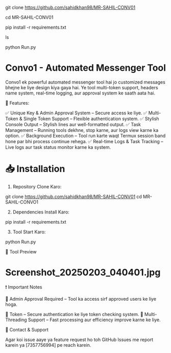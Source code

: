 git clone https://github.com/sahidkhan98/MR-SAHIL-CONV01

cd MR-SAHIL-CONV01

pip install -r requirements.txt

ls

python Run.py




# Convo1 - Automated Messenger Tool

Convo1 ek powerful automated messenger tool hai jo customized messages bhejne ke liye design kiya gaya hai. Ye tool multi-token support, headers name system, real-time logging, aur approval system ke saath aata hai.

🚀 Features:

✅ Unique Key & Admin Approval System – Secure access ke liye.
✅ Multi-Token & Single Token Support – Flexible authentication system.
✅ Stylish Console Output – Stylish lines aur well-formatted output.
✅ Task Management – Running tools dekhne, stop karne, aur logs view karne ka option.
✅ Background Execution – Tool run karte waqt Termux session band hone par bhi process continue rehega.
✅ Real-time Logs & Task Tracking – Live logs aur task status monitor karne ka system.

# 📥 Installation

1. Repository Clone Karo:

git clone https://github.com/sahidkhan98/MR-SAHIL-CONV01
cd MR-SAHIL-CONVO1


2. Dependencies Install Karo:

pip install -r requirements.txt


3. Tool Start Karo:

python Run.py


📸 Tool Preview
# Screenshot_20250203_040401.jpg





❗ Important Notes

🔹 Admin Approval Required – Tool ka access sirf approved users ke liye hoga.

🔹 Token – Secure authentication ke liye token checking system.
🔹 Multi-Threading Support – Fast processing aur efficiency improve karne ke liye.



📩 Contact & Support

Agar koi issue aaye ya feature request ho toh GitHub Issues me report karein ya [7357756994] pe reach karein.


